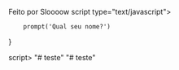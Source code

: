 Feito por Sloooow
script type="text/javascript">

  <!--  function funcaoParaExecutar() { ----->
        prompt('Qual seu nome?')
  }

    

script>
"# teste" 
"# teste" 
